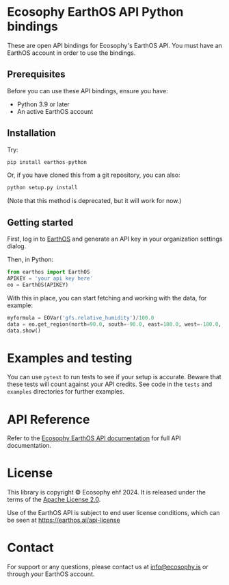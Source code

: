 # Ecosophy EarthOS API Python bindings

These are open API bindings for Ecosophy's EarthOS API. You must have an EarthOS account
in order to use the bindings.

## Prerequisites

Before you can use these API bindings, ensure you have:
 * Python 3.9 or later
 * An active EarthOS account

## Installation

Try:
```python
pip install earthos-python
```

Or, if you have cloned this from a git repository, you can also:
```python
python setup.py install
```
(Note that this method is deprecated, but it will work for now.)

## Getting started

First, log in to [EarthOS](https://earthos.ai/) and generate an API key in your organization 
settings dialog. 

Then, in Python:

```python
from earthos import EarthOS
APIKEY = 'your api key here'
eo = EarthOS(APIKEY)
```

With this in place, you can start fetching and working with the data, for example:

```python
myformula = EOVar('gfs.relative_humidity')/100.0
data = eo.get_region(north=90.0, south=-90.0, east=180.0, west=-180.0, formula=myformula)
data.show()
```

# Examples and testing

You can use `pytest` to run tests to see if your setup is accurate. Beware that these tests will count against your API credits. See code in the `tests` and `examples` directories for further examples.

# API Reference

Refer to the [Ecosophy EarthOS API documentation](https://docs.ecosophy.is) for full API documentation.

# License

This library is copyright © Ecosophy ehf 2024. It is released under the terms of the [Apache License 2.0](https://www.apache.org/licenses/LICENSE-2.0).

Use of the EarthOS API is subject to end user license conditions, which can be seen at https://earthos.ai/api-license

# Contact

For support or any questions, please contact us at info@ecosophy.is or through your EarthOS account.